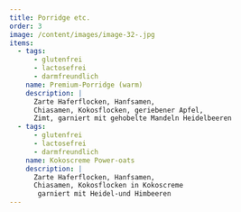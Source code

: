 ```yaml
---
title: Porridge etc.
order: 3
image: /content/images/image-32-.jpg
items:
  - tags:
      - glutenfrei
      - lactosefrei
      - darmfreundlich
    name: Premium-Porridge (warm)
    description: |
      Zarte Haferflocken, Hanfsamen,
      Chiasamen, Kokosflocken, geriebener Apfel, 
      Zimt, garniert mit gehobelte Mandeln Heidelbeeren
  - tags:
      - glutenfrei
      - lactosefrei
      - darmfreundlich
    name: Kokoscreme Power-oats
    description: |
      Zarte Haferflocken, Hanfsamen, 
      Chiasamen, Kokosflocken in Kokoscreme
       garniert mit Heidel-und Himbeeren
---
```

